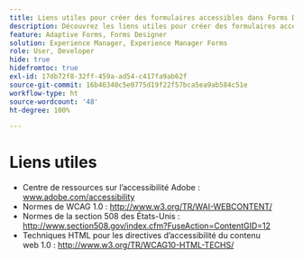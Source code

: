 ```yaml
---
title: Liens utiles pour créer des formulaires accessibles dans Forms Designer
description: Découvrez les liens utiles pour créer des formulaires accessibles dans Forms Designer.
feature: Adaptive Forms, Forms Designer
solution: Experience Manager, Experience Manager Forms
role: User, Developer
hide: true
hidefromtoc: true
exl-id: 17db72f8-32ff-459a-ad54-c417fa9ab62f
source-git-commit: 16b46340c5e0775d19f22f57bca5ea9ab584c51e
workflow-type: ht
source-wordcount: '48'
ht-degree: 100%

---
```


# Liens utiles

* Centre de ressources sur l’accessibilité Adobe : www.adobe.com/accessibility
* Normes de WCAG 1.0 : http://www.w3.org/TR/WAI-WEBCONTENT/
* Normes de la section 508 des États-Unis : http://www.section508.gov/index.cfm?FuseAction=ContentGID=12
* Techniques HTML pour les directives d’accessibilité du contenu web 1.0 : http://www.w3.org/TR/WCAG10-HTML-TECHS/
